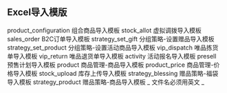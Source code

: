 ## Excel导入模版
  product_configuration   组合商品导入模板
  stock_allot   虚拟调拨导入模板
  sales_order   B2C订单导入模板
  strategy_set_gift   分组策略-设置赠品导入模板
  strategy_set_product   分组策略-设置活动商品导入模板
  vip_dispatch   唯品拣货单导入模板
  vip_return   唯品退货单导入模板
  activity   活动报名导入模板
  presell   预售计划导入模板
  product   商品管理-商品导入模板
  product_price   商品管理-价格导入模板
  stock_upload   库存上传导入模板
  strategy_blessing   赠品策略-福袋导入模板
  strategy_product   赠品策略-商品导入模板
_ 文件名必须用英文 _

